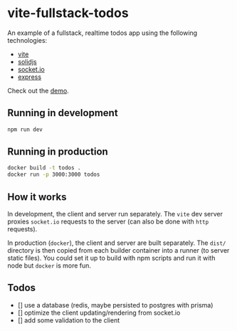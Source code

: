 # vite-fullstack-todos

An example of a fullstack, realtime todos app using the following technologies:

- [vite](https://vitejs.dev/)
- [solidjs](https://www.solidjs.com/)
- [socket.io](https://socket.io/)
- [express](https://expressjs.com/)

Check out the [demo](https://vite-fullstack-todos.onrender.com/).

## Running in development

```bash
npm run dev
```

## Running in production

```bash
docker build -t todos .
docker run -p 3000:3000 todos
```

## How it works

In development, the client and server run separately. The `vite` dev server proxies `socket.io` requests to the server (can also be done with `http` requests).

In production (`docker`), the client and server are built separately. The `dist/` directory is then copied from each builder container into a runner (to server static files). You could set it up to build with npm scripts and run it with node but `docker` is more fun.

## Todos

- [] use a database (redis, maybe persisted to postgres with prisma)
- [] optimize the client updating/rendering from socket.io
- [] add some validation to the client
